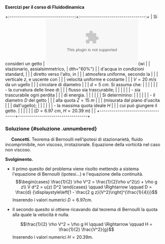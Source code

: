 **Esercizi per il corso di Fluidodinamica**

+:---------------------------------:+:---------------------------------:+
| Si consideri un getto             | ![image](./fig/getto_vert.eps){wi |
| stazionario, assialsimmetrico,    | dth="60%"}                        |
| d'acqua in condizioni standard,   |                                   |
| diretto verso l'alto, in          |                                   |
| atmosfera uniforme, secondo la    |                                   |
| verticale $z$, e uscente con      |                                   |
| velocità uniforme e costante      |                                   |
| $V = 20\ m/s$ da un ugello        |                                   |
| circolare di diametro             |                                   |
| $d = 5\  cm$. Si assuma che:      |                                   |
|                                   |                                   |
| -   la curvatura delle linee di   |                                   |
|     flusso sia trascurabile;      |                                   |
|                                   |                                   |
| -   sia trascurabile ogni perdita |                                   |
|     di energia.                   |                                   |
|                                   |                                   |
| Si determinino:                   |                                   |
|                                   |                                   |
| -   il diametro $D$ del getto     |                                   |
|     alla quota $Z = 15\ m$        |                                   |
|     (misurata dal piano d'uscita  |                                   |
|     dall'ugello);                 |                                   |
|                                   |                                   |
| -   la massima quota ideale $H$   |                                   |
|     cui può giungere il getto.    |                                   |
|                                   |                                   |
| ($D = 6.97\ cm$, $H = 20.39\  m$) |                                   |
+-----------------------------------+-----------------------------------+

### Soluzione {#soluzione .unnumbered}

     **Concetti.** Teorema di Bernoulli nell'ipotesi di stazionarietà,
fluido incomprimibile, non viscoso, irrotazionale. Equazione della
vorticità nel caso non viscoso.

**Svolgimento.**

-   Il primo quesito del problema viene risolto mettendo a sistema
    l'equazione di Bernoulli (ipotesi\...) e l'equazione della
    continuità. $$\begin{cases}
      \frac{1}{2} \rho V^2  = \frac{1}{2}\rho u^2(z) + \rho g z\\
      V d^2 = u(z) D^2
    \end{cases} \qquad \Rightarrow \qquad D = \frac{d}
    {\displaystyle\left[1 - \frac{2 g z}{V^2}\right]^{\frac{1}{4}}}$$
    Inserendo i valori numerici $D = 6.97 \text{cm}$.

-   Il secondo quesito si ottiene ricavando dal teorema di Bernoulli la
    quota alla quale la velocità è nulla.

    $$\frac{1}{2} \rho V^2 = \rho g H \qquad \Rightarrow \qquad 
      H = \frac{1}{2} \frac{V^2}{g}$$ Inserendo i valori numerici
    $H = 20.39 \text{m}$.
